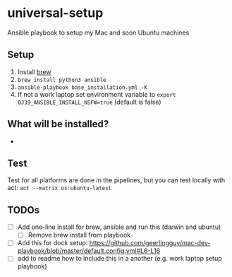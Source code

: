 # universal-setup

Ansible playbook to setup my Mac and soon Ubuntu machines

## Setup

1. Install [brew](https://brew.sh/)
2. `brew install python3 ansible`
3. `ansible-playbook base_installation.yml -K`
4. If not a work laptop set environment variable to `export OJ39_ANSIBLE_INSTALL_NSFW=true` (default is false)

## What will be installed?

-

## Test

Test for all platforms are done in the pipelines, but you can test locally with act:
`act --matrix os:ubuntu-latest`

## TODOs

- [ ] Add one-line install for brew, ansible and run this (darwin and ubuntu)
  - [ ] Remove brew install from playbook
- [ ] Add this for dock setup: <https://github.com/geerlingguy/mac-dev-playbook/blob/master/default.config.yml#L6-L16>
- [ ] add to readme how to include this in a another (e.g. work laptop setup playbook)
